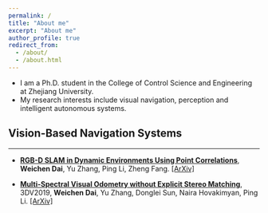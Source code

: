 ```yaml
---
permalink: /
title: "About me"
excerpt: "About me"
author_profile: true
redirect_from: 
  - /about/
  - /about.html
---
```


* I am a Ph.D. student in the College of Control Science and Engineering at Zhejiang University. 
* My research interests include visual navigation, perception and intelligent autonomous systems.


## Vision-Based Navigation Systems

------

* **[RGB-D SLAM in Dynamic Environments Using Point Correlations](http://weichnn.github.io/publications/DSLAM)**,
**Weichen Dai**, Yu Zhang, Ping Li, Zheng Fang. [[ArXiv]](https://arxiv.org/pdf/1811.03217)

* **[Multi-Spectral Visual Odometry without Explicit Stereo Matching](http://weichnn.github.io/publications/3DV2019)**, 3DV2019,
**Weichen Dai**, Yu Zhang, Donglei Sun, Naira Hovakimyan, Ping Li. [[ArXiv]](https://arxiv.org/pdf/1908.08814.pdf)
